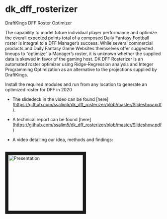 # dk_dff_rosterizer
DraftKings DFF Roster Optimizer

The capability to model future individual player performance and optimize the overall expected points total of a composed Daily Fantasy Football roster is integral to a DFF Manager’s success. While several commercial products and Daily Fantasy Game Websites themselves offer suggested lineups to “optimize” a Manager’s roster, it is unknown whether the supplied data is skewed in favor of the gaming host. DK DFF Rosterizer is an automated roster optimizer using Ridge-Regression analysis and Integer Programming Optimization as an alternative to the projections supplied by DraftKings.

Install the required modules and run from any location to generate an optimized roster for DFF in 2020

- The slidedeck in the video can be found [here] (https://github.com/ssalim5/dk_dff_rosterizer/blob/master/Slideshow.pdf).

- A technical report can be found [here] (https://github.com/ssalim5/dk_dff_rosterizer/blob/master/Slideshow.pdf)

- A video detailing our idea, methods and findings:
<br>
<a href="http://www.youtube.com/watch?feature=player_embedded&v=zoqKWcT-wMo" 
   target="_blank"><img src="https://img.youtube.com/vi/zoqKWcT-wMo/0.jpg" 
alt="Presentation" width="240" height="180" border="10" /></a>

